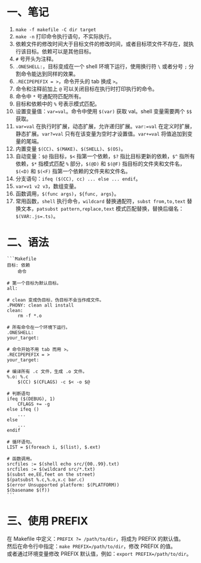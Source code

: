 # 一、笔记

1. `make -f makefile -C dir target`
1. `make -n` 打印命令执行语句，不实际执行。
1. 依赖文件的修改时间大于目标文件的修改时间，或者目标项文件不存在，就执行该目标。依赖可以是其他目标。
1. `#` 号开头为注释。
1. `.ONESHELL:`，目标变成在一个 shell 环境下运行，使用换行符 `\` 或者分号 `;` 分割命令能达到同样的效果。
1. `.RECIPEPEFIX = >`，命令开头的 tab 换成 `>`。
1. 命令和注释前加上 `@` 可以关闭目标在执行时打印执行的命令。
1. 命令中 `*` 号通配符匹配所有。
1. 目标和依赖中的 `%` 号表示模式匹配。
1. 设置变量值：`var=val`。命令中使用 `$(var)` 获取 val。shell 变量需要两个 `$$` 获取。
1. `var=val` 在执行时扩展，动态扩展，允许递归扩展。`var:=val` 在定义时扩展，静态扩展。`var?=val` 只有在该变量为空时才设置值。`var+=val` 将值追加到变量的尾端。
1. 内置变量 `$(CC)`、`$(MAKE)`、`$(SHELL)`、`$(OS)`。
1. 自动变量：`$@` 指目标，`$<` 指第一个依赖，`$?` 指比目标更新的依赖，`$^` 指所有依赖，`$*` 指模式匹配 `%` 部分，`$(@D)` 和 `$(@F)` 指目标的文件夹和文件名，`$(<D)` 和 `$(<F)` 指第一个依赖的文件夹和文件名。
1. 分支语句：`ifeq ($(CC), cc) ... else ... endif`。
1. `var=v1 v2 v3`，数组变量。
1. 函数调用，`$(func args)`，`${func, args}`。
1. 常用函数，`shell` 执行命令，`wildcard` 替换通配符，`subst from,to,text` 替换文本，`patsubst pattern,replace,text` 模式匹配替换，替换后缀名：`$(VAR:.js=.ts)`。

# 二、语法

    ```Makefile
    目标: 依赖
        命令
    
    # 第一个目标为默认目标。
    all: 
    
    # clean 变成伪目标，伪目标不会当作成文件。
    .PHONY: clean all install
    clean: 
        rm -f *.o
    
    # 所有命令在一个环境下运行。
    .ONESHELL:
    your_target:
    
    # 命令开始不用 tab 而用 >。
    .RECIPEPEFIX = >
    your_target:
    
    # 编译所有 .c 文件，生成 .o 文件。
    %.o: %.c
        $(CC) $(CFLAGS) -c $< -o $@
    
    # 判断语句
    ifeq ($(DEBUG), 1)
        CFLAGS += -g
    else ifeq ()
        ...
    else
        ...
    endif
    
    # 循环语句。
    LIST = $(foreach i, $(list), $.ext)
    
    # 函数调用。
    srcfiles := $(shell echo src/{00..99}.txt)
    srcfiles := $(wildcard src/*.txt)
    $(subst ee,EE,feet on the street)
    $(patsubst %.c,%.o,x.c bar.c)
    $(error Unsupported platform: $(PLATFORM))
    $(basename $(f))
    ```

# 三、使用 PREFIX

在 Makefile 中定义：`PREFIX ?= /path/to/dir`，将成为 PREFIX 的默认值。  
然后在命令行中指定：`make PREFIX=/path/to/dir`，修改 PREFIX 的值。  
或者通过环境变量修改 PREFIX 默认值，例如：`export PREFIX=/path/to/dir`。
